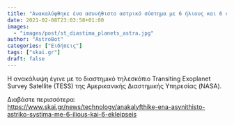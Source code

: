 ```yaml
---
title: "Ανακαλύφθηκε ένα ασυνήθιστο αστρικό σύστημα με 6 ήλιους και 6 εκλείψεις"
date: 2021-02-08T23:03:58+01:00
images:
  - "images/post/st_diastima_planets_astra.jpg"
author: "AstroBot"
categories: ["Ειδήσεις"]
tags: ["skai.gr"]
draft: false
---
```


Η ανακάλυψη έγινε με το διαστημικό τηλεσκόπιο Transiting Exoplanet Survey Satellite (TESS) της Αμερικανικής Διαστημικής Υπηρεσίας (NASA). 

Διαβάστε περισσότερα: https://www.skai.gr/news/technology/anakalyfthike-ena-asynithisto-astriko-systima-me-6-ilious-kai-6-ekleipseis
